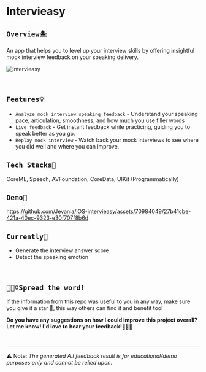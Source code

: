 # Intervieasy

## `Overview🏝` 
An app that helps you to level up your interview skills by offering insightful mock interview feedback on your speaking delivery.

![intervieasy](https://github.com/Jevania/repo-intervieasy/assets/70984049/db8b1bad-2b50-4489-a66e-97bc15973250)

<br> 

## `Features💡`
* `Analyze mock interview speaking feedback` - Understand your speaking pace, articulation, smoothness, and how much you use filler words
* `Live feedback` - Get instant feedback while practicing, guiding you to speak better as you go.
* `Replay mock interview` - Watch back your mock interviews to see where you did well and where you can improve.

## `Tech Stacks🔧`
CoreML, Speech, AVFoundation, CoreData, UIKit (Programmatically)

## `Demo📱`
https://github.com/Jevania/iOS-intervieasy/assets/70984049/27b41cbe-421a-40ec-9323-e30f707f8b6d

## `Currently🎯`
- Generate the interview answer score
- Detect the speaking emotion

<br>

## `🧚🏼‍♀️Spread the word!`
If the information from this repo was useful to you in any way, make sure you give it a star 🌟, this way others can find it and benefit too!

**Do you have any suggestions on how I could improve this project overall? Let me know! I'd love to hear your feedback!🙆🏼‍♀️**

<br>

-----

⚠️ Note: _The generated A.I feedback result is for educational/demo purposes only and cannot be relied upon._
